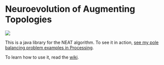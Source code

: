 # Neuroevolution of Augmenting Topologies

[![](https://img.shields.io/badge/version-1.0-blue.svg)](https://github.com/tesladodger/NEAT/releases/latest)

This is a java library for the NEAT algorithm. To see it in action, 
[see my pole balancing problem examples in Processing](https://github.com/tesladodger/PoleBalancingProblem_NEAT).


To learn how to use it, read the [wiki](https://github.com/tesladodger/NEAT/wiki).
